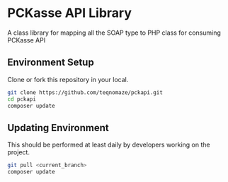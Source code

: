 # PCKasse API Library
A class library for mapping all the SOAP type to PHP class for consuming PCKasse API

## Environment Setup
Clone or fork this repository in your local.

```bash
git clone https://github.com/teqnomaze/pckapi.git
cd pckapi
composer update
```

## Updating Environment
This should be performed at least daily by developers working on the project.

```bash
git pull <current_branch>
composer update
```